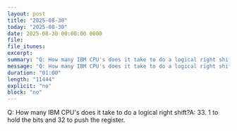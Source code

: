 ```yaml
---
layout: post
title: "2025-08-30"
today: "2025-08-30"
date: 2025-08-30 00:00:00 0000
file:
file_itunes:
excerpt:
summary: "Q: How many IBM CPU's does it take to do a logical right shift?A: 33. 1 to hold the bits and 32 to push the register."
message: "Q: How many IBM CPU's does it take to do a logical right shift?A: 33. 1 to hold the bits and 32 to push the register."
duration: "01:00"
length: "11444"
explicit: "no"
block: "no"
---
```

Q: How many IBM CPU's does it take to do a logical right shift?A: 33. 1 to hold the bits and 32 to push the register.

